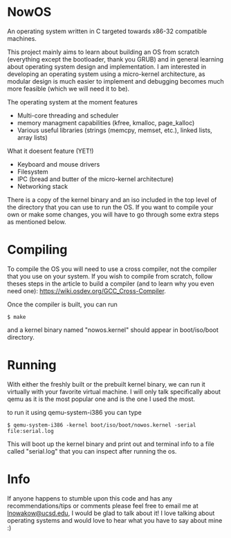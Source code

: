 # NowOS
An operating system written in C targeted towards x86-32 compatible machines.

This project mainly aims to learn about building an OS from scratch (everything except the bootloader, thank you GRUB) and in general learning about operating system design and implementation. I am interested in developing an operating system using a micro-kernel architecture, as modular design is much easier to implement and debugging becomes much more feasible (which we will need it to be). 

The operating system at the moment features
* Multi-core threading and scheduler
* memory managment capabilities (kfree, kmalloc, page_kalloc)
* Various useful libraries (strings (memcpy, memset, etc.), linked lists, array lists)

What it doesent feature (YET!) 
* Keyboard and mouse drivers
* Filesystem
* IPC (bread and butter of the micro-kernel architecture)
* Networking stack

There is a copy of the kernel binary and an iso included in the top level of the directory that you can use to run the OS. If you want to compile your own or make some changes, you will have to go through some extra steps as mentioned below. 
# Compiling


To compile the OS you will need to use a cross compiler, not the compiler that you use on your system. If you wish to compile from scratch, follow theses steps in the article to build a compiler (and to learn why you even need one): https://wiki.osdev.org/GCC_Cross-Compiler. 

Once the compiler is built, you can run 
 
    $ make
    
and a kernel binary named "nowos.kernel" should appear in boot/iso/boot directory. 

# Running

With either the freshly built or the prebuilt kernel binary, we can run it virtually with your favorite virtual machine. I will only talk specifically about qemu as it is the most popular one and is the one I used the most. 

to run it using qemu-system-i386 you can type

    $ qemu-system-i386 -kernel boot/iso/boot/nowos.kernel -serial file:serial.log
    
This will boot up the kernel binary and print out and terminal info to a file called "serial.log" that you can inspect after running the os. 

# Info
If anyone happens to stumble upon this code and has any recommendations/tips or comments please feel free to email me at lnowakow@ucsd.edu, I would be glad to talk about it! I love talking about operating systems and would love to hear what you have to say about mine :)
